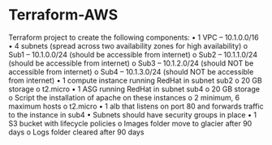 # Terraform-AWS

Terraform project to create the following components:
•	1 VPC – 10.1.0.0/16
•	4 subnets (spread across two availability zones for high availability)
   o	Sub1 – 10.1.0.0/24 (should be accessible from internet)
   o	Sub2 – 10.1.1.0/24 (should be accessible from internet)
   o	Sub3 – 10.1.2.0/24 (should NOT be accessible from internet)
   o	Sub4 – 10.1.3.0/24 (should NOT be accessible from internet)
•	1 compute instance running RedHat in subnet sub2
   o	20 GB storage
   o	t2.micro
•	1 ASG running RedHat in subnet sub4 
   o	20 GB storage
   o	Script the installation of apache on these instances
   o	2 minimum, 6 maximum hosts
   o	t2.micro
•	1 alb that listens on port 80 and forwards traffic to the instance in sub4
•	Subnets should have security groups in place
•	1 S3 bucket with lifecycle policies
   o	Images folder move to glacier after 90 days
   o	Logs folder cleared after 90 days
